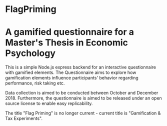 # FlagPriming
# A gamified questionnaire for a Master's Thesis in Economic Psychology

This is a simple Node.js express backend for an interactive questionnaire with gamified elements. The Questionnaire aims to explore how gamification elements influence participants' behavior regarding performance, risk taking etc. 

Data collection is aimed to be conducted between October and December 2018. Furthermore, the questionnaire is aimed to be released under an open source license to enable easy replicability. 

The title "Flag Priming" is no longer current - current title is "Gamification & Tax Experiments". 
